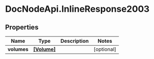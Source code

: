 # DocNodeApi.InlineResponse2003

## Properties
Name | Type | Description | Notes
------------ | ------------- | ------------- | -------------
**volumes** | [**[Volume]**](Volume.md) |  | [optional] 


